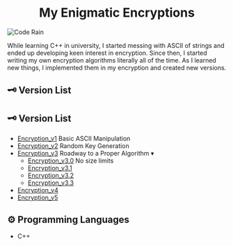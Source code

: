 <h1 align="center">My Enigmatic Encryptions
</h1>

![Code Rain](https://i.pinimg.com/originals/b4/e3/71/b4e371619042d1e80918d09904e90f7d.gif)

While learning C++ in university, I started messing with ASCII of strings and ended up developing keen interest in encryption. Since then, I started writing my own encryption algorithms literally all of the time. As I learned new things, I implemented them in my encryption and created new versions. 

## 🗝 Version List 
## 🗝 Version List 
- [Encryption_v1](https://github.com/mrblackhearts/enigmatic-encryptions/tree/main/Encryption_v1) Basic ASCII Manipulation
- [Encryption_v2](https://github.com/mrblackhearts/enigmatic-encryptions/tree/main/Encryption_v2) Random Key Generation
- [Encryption_v3](https://github.com/mrblackhearts/enigmatic-encryptions/tree/main/Encryption_v3) Roadway to a Proper Algorithm &#9662;
  - [Encryption_v3.0](https://github.com/mrblackhearts/enigmatic-encryptions/tree/main/Encryption_v3/Encryption_v3.0) No size limits
  - [Encryption_v3.1](https://github.com/mrblackhearts/enigmatic-encryptions/tree/main/Encryption_v3/Encryption_v3.1)
  - [Encryption_v3.2](https://github.com/mrblackhearts/enigmatic-encryptions/tree/main/Encryption_v3/Encryption_v3.2)
  - [Encryption_v3.3](https://github.com/mrblackhearts/enigmatic-encryptions/tree/main/Encryption_v3/Encryption_v3.3)
- [Encryption_v4](https://github.com/mrblackhearts/enigmatic-encryptions/tree/main/Encryption_v4) 
- [Encryption_v5](https://github.com/mrblackhearts/enigmatic-encryptions/tree/main/Encryption_v5) 


## ⚙ Programming Languages
- C++
